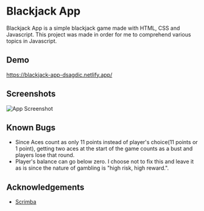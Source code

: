 
# Blackjack App

Blackjack App is a simple blackjack game made with HTML, CSS and Javascript. This project was made in order for me to comprehend various topics in Javascript.


## Demo

https://blackjack-app-dsagdic.netlify.app/

  
## Screenshots

![App Screenshot](https://user-images.githubusercontent.com/48086487/126896718-e0784103-feb1-43c6-b487-5078607acd43.png)

  
## Known Bugs

- Since Aces count as only 11 points instead of player's choice(11 points or 1 point), getting two aces at the start of the game counts as a bust and players lose that round.
- Player's balance can go below zero. I choose not to fix this and leave it as is since the nature of gambling is "high risk, high reward.".
  
  
## Acknowledgements

 - [Scrimba](https://scrimba.com)
 